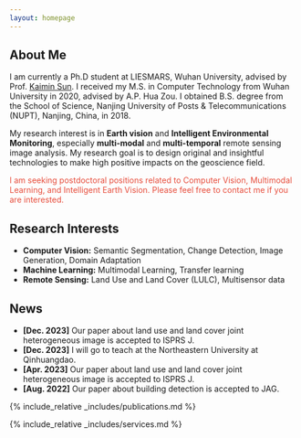 ```yaml
---
layout: homepage
---
```


## About Me

I am currently a Ph.D student at LIESMARS, Wuhan University, advised by Prof. [Kaimin Sun](http://jszy.whu.edu.cn/sunkaimin/zh_CN/index/259357/list/index.htm). I received my M.S. in Computer Technology from Wuhan University in 2020, advised by A.P. Hua Zou. I obtained B.S. degree from the School of Science, Nanjing University of Posts & Telecommunications (NUPT), Nanjing, China, in 2018.

My research interest is in **Earth vision** and **Intelligent Environmental Monitoring**, especially **multi-modal** and **multi-temporal** remote sensing image analysis. My research goal is to design original and insightful technologies to make high positive impacts on the geoscience field.

<font color="#e74d3c">I am seeking postdoctoral positions related to Computer Vision, Multimodal Learning, and Intelligent Earth Vision. Please feel free to contact me if you are interested.</font>

## Research Interests

- **Computer Vision:** Semantic Segmentation, Change Detection, Image Generation, Domain Adaptation
- **Machine Learning:** Multimodal Learning, Transfer learning
- **Remote Sensing:** Land Use and Land Cover (LULC), Multisensor data

## News

- **[Dec. 2023]** Our paper about land use and land cover joint heterogeneous image is accepted to ISPRS J.
- **[Dec. 2023]** I will go to teach at the Northeastern University at Qinhuangdao.
- **[Apr. 2023]** Our paper about land use and land cover joint heterogeneous image is accepted to ISPRS J.
- **[Aug. 2022]** Our paper about building detection is accepted to JAG.

{% include_relative _includes/publications.md %}

{% include_relative _includes/services.md %}
